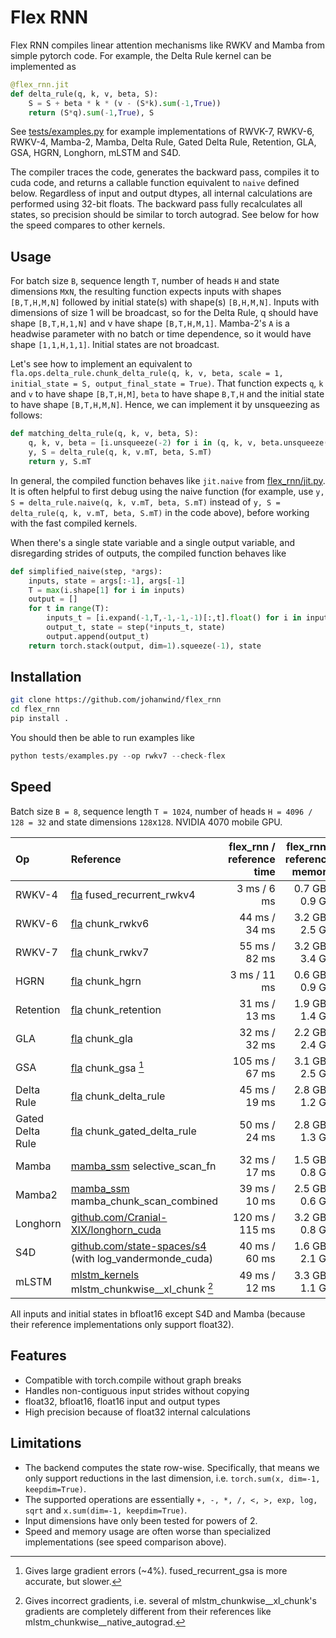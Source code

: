 # Flex RNN
Flex RNN compiles linear attention mechanisms like RWKV and Mamba from simple pytorch code. For example, the Delta Rule kernel can be implemented as
```python
@flex_rnn.jit
def delta_rule(q, k, v, beta, S):
    S = S + beta * k * (v - (S*k).sum(-1,True))
    return (S*q).sum(-1,True), S
```

See [tests/examples.py](tests/examples.py) for example implementations of RWVK-7, RWKV-6, RWKV-4, Mamba-2, Mamba, Delta Rule, Gated Delta Rule, Retention, GLA, GSA, HGRN, Longhorn, mLSTM and S4D.

The compiler traces the code, generates the backward pass, compiles it to cuda code, and returns a callable function equivalent to `naive` defined below. Regardless of input and output dtypes, all internal calculations are performed using 32-bit floats. The backward pass fully recalculates all states, so precision should be similar to torch autograd. See below for how the speed compares to other kernels.

## Usage
For batch size `B`, sequence length `T`, number of heads `H` and state dimensions `M`x`N`, the resulting function expects inputs with shapes `[B,T,H,M,N]` followed by initial state(s) with shape(s) `[B,H,M,N]`. Inputs with dimensions of size 1 will be broadcast, so for the Delta Rule, q should have shape `[B,T,H,1,N]` and v have shape `[B,T,H,M,1]`. Mamba-2's `A` is a headwise parameter with no batch or time dependence, so it would have shape `[1,1,H,1,1]`. Initial states are not broadcast.

Let's see how to implement an equivalent to `fla.ops.delta_rule.chunk_delta_rule(q, k, v, beta, scale = 1, initial_state = S, output_final_state = True)`. That function expects `q`, `k` and `v` to have shape `[B,T,H,M]`, `beta` to have shape `B,T,H` and the initial state to have shape `[B,T,H,M,N]`. Hence, we can implement it by unsqueezing as follows:
```python
def matching_delta_rule(q, k, v, beta, S):
    q, k, v, beta = [i.unsqueeze(-2) for i in (q, k, v, beta.unsqueeze(-1))]
    y, S = delta_rule(q, k, v.mT, beta, S.mT)
    return y, S.mT 
```

In general, the compiled function behaves like `jit.naive` from [flex_rnn/jit.py](flex_rnn/jit.py). It is often helpful to first debug using the naive function (for example, use `y, S = delta_rule.naive(q, k, v.mT, beta, S.mT)` instead of `y, S = delta_rule(q, k, v.mT, beta, S.mT)` in the code above), before working with the fast compiled kernels.

When there's a single state variable and a single output variable, and disregarding strides of outputs, the compiled function behaves like
```python
def simplified_naive(step, *args):
    inputs, state = args[:-1], args[-1]
    T = max(i.shape[1] for i in inputs)
    output = []
    for t in range(T):
        inputs_t = [i.expand(-1,T,-1,-1,-1)[:,t].float() for i in inputs]
        output_t, state = step(*inputs_t, state)
        output.append(output_t)
    return torch.stack(output, dim=1).squeeze(-1), state
```

## Installation
```bash
git clone https://github.com/johanwind/flex_rnn
cd flex_rnn
pip install .
```

You should then be able to run examples like
```python
python tests/examples.py --op rwkv7 --check-flex
```

## Speed
Batch size `B = 8`, sequence length `T = 1024`, number of heads `H = 4096 / 128 = 32` and state dimensions `128`x`128`. NVIDIA 4070 mobile GPU.

| Op | Reference | flex_rnn / reference time | flex_rnn / reference memory |
|:---|:---|---:|---:|
| RWKV-4 | [fla](https://github.com/fla-org/flash-linear-attention) fused_recurrent_rwkv4 | 3 ms / 6 ms | 0.7 GB / 0.9 GB |
| RWKV-6 | [fla](https://github.com/fla-org/flash-linear-attention) chunk_rwkv6 | 44 ms / 34 ms | 3.2 GB / 2.5 GB |
| RWKV-7 | [fla](https://github.com/fla-org/flash-linear-attention) chunk_rwkv7 | 55 ms / 82 ms | 3.2 GB / 3.4 GB |
| HGRN | [fla](https://github.com/fla-org/flash-linear-attention) chunk_hgrn | 3 ms / 11 ms | 0.6 GB / 0.9 GB |
| Retention | [fla](https://github.com/fla-org/flash-linear-attention) chunk_retention | 31 ms / 13 ms | 1.9 GB / 1.4 GB |
| GLA | [fla](https://github.com/fla-org/flash-linear-attention) chunk_gla | 32 ms / 32 ms | 2.2 GB / 2.4 GB |
| GSA | [fla](https://github.com/fla-org/flash-linear-attention) chunk_gsa [^1] | 105 ms / 67 ms | 3.1 GB / 2.5 GB |
| Delta Rule | [fla](https://github.com/fla-org/flash-linear-attention) chunk_delta_rule | 45 ms / 19 ms | 2.8 GB / 1.2 GB |
| Gated Delta Rule | [fla](https://github.com/fla-org/flash-linear-attention) chunk_gated_delta_rule | 50 ms / 24 ms | 2.8 GB / 1.3 GB |
| Mamba | [mamba_ssm](https://github.com/state-spaces/mamba) selective_scan_fn | 32 ms / 17 ms | 1.5 GB / 0.8 GB |
| Mamba2  | [mamba_ssm](https://github.com/state-spaces/mamba) mamba_chunk_scan_combined | 39 ms / 10 ms | 2.5 GB / 0.6 GB |
| Longhorn | [github.com/Cranial-XIX/longhorn_cuda](https://github.com/Cranial-XIX/longhorn_cuda) | 120 ms / 115 ms | 3.2 GB / 0.8 GB |
| S4D | [github.com/state-spaces/s4](https://github.com/state-spaces/s4) (with log_vandermonde_cuda) | 40 ms / 60 ms | 1.6 GB / 2.1 GB |
| mLSTM | [mlstm_kernels](https://github.com/nx-ai/mlstm_kernels) mlstm_chunkwise__xl_chunk [^2] | 49 ms / 12 ms | 3.3 GB / 1.1 GB |

All inputs and initial states in bfloat16 except S4D and Mamba (because their reference implementations only support float32).

[^1]: Gives large gradient errors (~4%). fused_recurrent_gsa is more accurate, but slower.
[^2]: Gives incorrect gradients, i.e. several of mlstm_chunkwise__xl_chunk's gradients are completely different from their references like mlstm_chunkwise__native_autograd.

## Features
- Compatible with torch.compile without graph breaks
- Handles non-contiguous input strides without copying
- float32, bfloat16, float16 input and output types
- High precision because of float32 internal calculations

## Limitations
- The backend computes the state row-wise. Specifically, that means we only support reductions in the last dimension, i.e. `torch.sum(x, dim=-1, keepdim=True)`.
- The supported operations are essentially `+, -, *, /, <, >, exp, log, sqrt` and `x.sum(dim=-1, keepdim=True)`.
- Input dimensions have only been tested for powers of 2.
- Speed and memory usage are often worse than specialized implementations (see speed comparison above).
